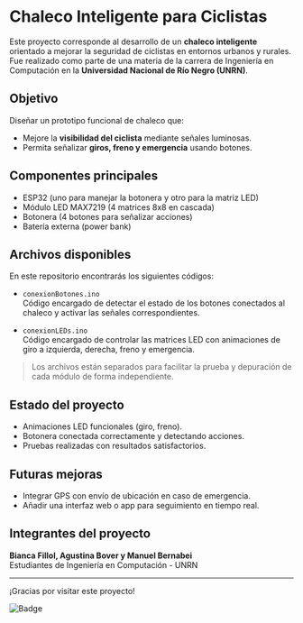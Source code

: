 # Chaleco Inteligente para Ciclistas

Este proyecto corresponde al desarrollo de un **chaleco inteligente** orientado a mejorar la seguridad de ciclistas en entornos urbanos y rurales. Fue realizado como parte de una materia de la carrera de Ingeniería en Computación en la **Universidad Nacional de Río Negro (UNRN)**.

## Objetivo

Diseñar un prototipo funcional de chaleco que:
- Mejore la **visibilidad del ciclista** mediante señales luminosas.
- Permita señalizar **giros, freno y emergencia** usando botones.

## Componentes principales

- ESP32 (uno para manejar la botonera y otro para la matriz LED)
- Módulo LED MAX7219 (4 matrices 8x8 en cascada)
- Botonera (4 botones para señalizar acciones)
- Batería externa (power bank)

## Archivos disponibles

En este repositorio encontrarás los siguientes códigos:

- `conexionBotones.ino`  
  Código encargado de detectar el estado de los botones conectados al chaleco y activar las señales correspondientes.

- `conexionLEDs.ino`  
  Código encargado de controlar las matrices LED con animaciones de giro a izquierda, derecha, freno y emergencia.

>  Los archivos están separados para facilitar la prueba y depuración de cada módulo de forma independiente.

## Estado del proyecto

- Animaciones LED funcionales (giro, freno).
- Botonera conectada correctamente y detectando acciones.
- Pruebas realizadas con resultados satisfactorios.

## Futuras mejoras

- Integrar GPS con envío de ubicación en caso de emergencia.
- Añadir una interfaz web o app para seguimiento en tiempo real.

## Integrantes del proyecto

**Bianca Fillol, Agustina Bover y Manuel Bernabei**  
Estudiantes de Ingeniería en Computación - UNRN  

---

¡Gracias por visitar este proyecto!

![Badge](https://bit.ly/icom-badge)
